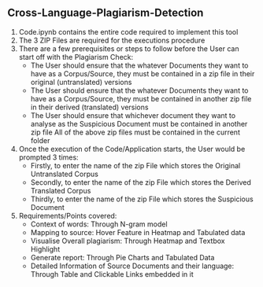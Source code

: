 ## Cross-Language-Plagiarism-Detection

1. Code.ipynb contains the entire code required to implement this tool
2. The 3 ZIP Files are required for the executions procedure
3. There are a few prerequisites or steps to follow before the User can start off with the Plagiarism Check:
    - The User should ensure that the whatever Documents they want to have as a Corpus/Source, they must be contained in a zip file in their original (untranslated)            versions
    - The User should ensure that the whatever Documents they want to have as a Corpus/Source, they must be contained in another zip file in their derived (translated)         versions 
    - The User should ensure that whichever document they want to analyse as the Suspicious Document must be contained in another zip file
      All of the above zip files must be contained in the current folder
4. Once the execution of the Code/Application starts, the User would be prompted 3 times:
    - Firstly, to enter the name of the zip File which stores the Original Untranslated Corpus
    - Secondly, to enter the name of the zip File which stores the Derived Translated Corpus
    - Thirdly, to enter the name of the zip File which stores the Suspicious Document
5. Requirements/Points covered:
    - Context of words: Through N-gram model
    - Mapping to source: Hover Feature in Heatmap and Tabulated data
    - Visualise Overall plagiarism: Through Heatmap and Textbox Highlight
    - Generate report: Through Pie Charts and Tabulated Data
    - Detailed Information of Source Documents and their language: Through Table and Clickable Links embedded in it


